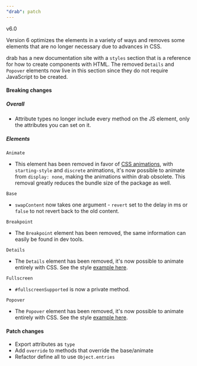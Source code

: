 ```yaml
---
"drab": patch
---
```


v6.0

Version 6 optimizes the elements in a variety of ways and removes some elements that are no longer necessary due to advances in CSS.

drab has a new documentation site with a `styles` section that is a reference for how to create components with HTML. The removed `Details` and `Popover` elements now live in this section since they do not require JavaScript to be created.

#### Breaking changes

##### Overall

- Attribute types no longer include every method on the JS element, only the attributes you can set on it.

##### Elements

`Animate`

- This element has been removed in favor of [CSS animations](https://drab.robino.dev/styles/popover/), with `starting-style` and `discrete` animations, it's now possible to animate from `display: none`, making the animations within drab obsolete. This removal greatly reduces the bundle size of the package as well.

`Base`

- `swapContent` now takes one argument - `revert` set to the delay in ms or `false` to not revert back to the old content.

`Breakpoint`

- The `Breakpoint` element has been removed, the same information can easily be found in dev tools.

`Details`

- The `Details` element has been removed, it's now possible to animate entirely with CSS. See the style [example here](https://drab.robino.dev/styles/details/).

`Fullscreen`

- `#fullscreenSupported` is now a private method.

`Popover`

- The `Popover` element has been removed, it's now possible to animate entirely with CSS. See the style [example here](https://drab.robino.dev/styles/popover/).

#### Patch changes

- Export attributes as `type`
- Add `override` to methods that override the base/animate
- Refactor define all to use `Object.entries`
